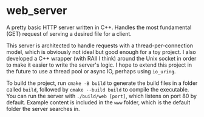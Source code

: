 # web_server

A pretty basic HTTP server written in C++. Handles the most fundamental (GET) request of serving a
desired file for a client. 

This server is architected to handle requests with a thread-per-connection model, which is 
obviously not ideal but good enough for a toy project. I also developed a C++ wrapper (with RAII
I think) around the Unix socket in order to make it easier to write the server's logic. I hope 
to extend this project in the future to use a thread pool or async IO, perhaps using `io_uring`.

To build the project, run `cmake -B build` to generate the build files in a folder called `build`,
followed by `cmake --build build` to compile the executable. You can run the server with 
`./build/web [port]`, which listens on port 80 by default. Example content is included in the `www`
folder, which is the default folder the server searches in.
